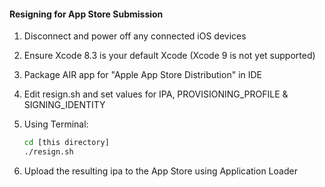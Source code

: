 #### Resigning for App Store Submission


1. Disconnect and power off any connected iOS devices
2. Ensure Xcode 8.3 is your default Xcode (Xcode 9 is not yet supported)
2. Package AIR app for "Apple App Store Distribution" in IDE
3. Edit resign.sh and set values for IPA, PROVISIONING_PROFILE & SIGNING_IDENTITY
4. Using Terminal: 

    ```bash
    cd [this directory]
    ./resign.sh
    ```
5. Upload the resulting ipa to the App Store using Application Loader

